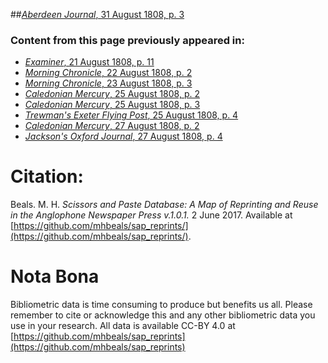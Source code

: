 ##[*Aberdeen Journal*, 31 August 1808, p. 3](https://mhbeals.github.io/sap_html/Aberdeen-Journal/Aberdeen-Journal-31-August-1808-p-3)

### Content from this page previously appeared in:
+ [*Examiner*, 21 August 1808, p. 11](https://mhbeals.github.io/sap_html/Examiner/Examiner-21-August-1808-p-11)
+ [*Morning Chronicle*, 22 August 1808, p. 2](https://mhbeals.github.io/sap_html/Morning-Chronicle/Morning-Chronicle-22-August-1808-p-2)
+ [*Morning Chronicle*, 23 August 1808, p. 3](https://mhbeals.github.io/sap_html/Morning-Chronicle/Morning-Chronicle-23-August-1808-p-3)
+ [*Caledonian Mercury*, 25 August 1808, p. 2](https://mhbeals.github.io/sap_html/Caledonian-Mercury/Caledonian-Mercury-25-August-1808-p-2)
+ [*Caledonian Mercury*, 25 August 1808, p. 3](https://mhbeals.github.io/sap_html/Caledonian-Mercury/Caledonian-Mercury-25-August-1808-p-3)
+ [*Trewman's Exeter Flying Post*, 25 August 1808, p. 4](https://mhbeals.github.io/sap_html/Trewman's-Exeter-Flying-Post/Trewman's-Exeter-Flying-Post-25-August-1808-p-4)
+ [*Caledonian Mercury*, 27 August 1808, p. 2](https://mhbeals.github.io/sap_html/Caledonian-Mercury/Caledonian-Mercury-27-August-1808-p-2)
+ [*Jackson's Oxford Journal*, 27 August 1808, p. 4](https://mhbeals.github.io/sap_html/Jackson's-Oxford-Journal/Jackson's-Oxford-Journal-27-August-1808-p-4)
                    
# Citation: 

Beals. M. H. *Scissors and Paste Database: A Map of Reprinting and Reuse in the Anglophone Newspaper Press v.1.0.1.* 2 June 2017. Available at [https://github.com/mhbeals/sap_reprints/](https://github.com/mhbeals/sap_reprints/). 
                    
# Nota Bona

Bibliometric data is time consuming to produce but benefits us all. Please remember to cite or acknowledge this and any other bibliometric data you use in your research. All data is available CC-BY 4.0 at [https://github.com/mhbeals/sap_reprints](https://github.com/mhbeals/sap_reprints)